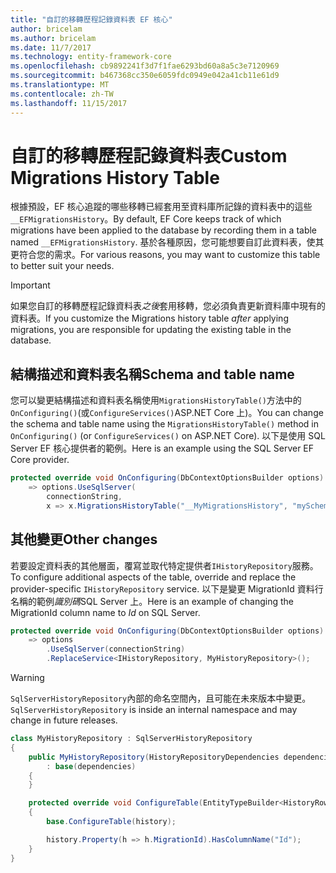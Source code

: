 ```yaml
---
title: "自訂的移轉歷程記錄資料表 EF 核心"
author: bricelam
ms.author: bricelam
ms.date: 11/7/2017
ms.technology: entity-framework-core
ms.openlocfilehash: cb9892241f3d7f1fae6293bd60a8a5c3e7120969
ms.sourcegitcommit: b467368cc350e6059fdc0949e042a41cb11e61d9
ms.translationtype: MT
ms.contentlocale: zh-TW
ms.lasthandoff: 11/15/2017
---
```

<a name="custom-migrations-history-table"></a><span data-ttu-id="67536-102">自訂的移轉歷程記錄資料表</span><span class="sxs-lookup"><span data-stu-id="67536-102">Custom Migrations History Table</span></span>
===============================
<span data-ttu-id="67536-103">根據預設，EF 核心追蹤的哪些移轉已經套用至資料庫所記錄的資料表中的這些`__EFMigrationsHistory`。</span><span class="sxs-lookup"><span data-stu-id="67536-103">By default, EF Core keeps track of which migrations have been applied to the database by recording them in a table named `__EFMigrationsHistory`.</span></span> <span data-ttu-id="67536-104">基於各種原因，您可能想要自訂此資料表，使其更符合您的需求。</span><span class="sxs-lookup"><span data-stu-id="67536-104">For various reasons, you may want to customize this table to better suit your needs.</span></span>

> [!IMPORTANT]
> <span data-ttu-id="67536-105">如果您自訂的移轉歷程記錄資料表*之後*套用移轉，您必須負責更新資料庫中現有的資料表。</span><span class="sxs-lookup"><span data-stu-id="67536-105">If you customize the Migrations history table *after* applying migrations, you are responsible for updating the existing table in the database.</span></span>

<a name="schema-and-table-name"></a><span data-ttu-id="67536-106">結構描述和資料表名稱</span><span class="sxs-lookup"><span data-stu-id="67536-106">Schema and table name</span></span>
----------------------
<span data-ttu-id="67536-107">您可以變更結構描述和資料表名稱使用`MigrationsHistoryTable()`方法中的`OnConfiguring()`(或`ConfigureServices()`ASP.NET Core 上)。</span><span class="sxs-lookup"><span data-stu-id="67536-107">You can change the schema and table name using the `MigrationsHistoryTable()` method in `OnConfiguring()` (or `ConfigureServices()` on ASP.NET Core).</span></span> <span data-ttu-id="67536-108">以下是使用 SQL Server EF 核心提供者的範例。</span><span class="sxs-lookup"><span data-stu-id="67536-108">Here is an example using the SQL Server EF Core provider.</span></span>

``` csharp
protected override void OnConfiguring(DbContextOptionsBuilder options)
    => options.UseSqlServer(
        connectionString,
        x => x.MigrationsHistoryTable("__MyMigrationsHistory", "mySchema"));
```

<a name="other-changes"></a><span data-ttu-id="67536-109">其他變更</span><span class="sxs-lookup"><span data-stu-id="67536-109">Other changes</span></span>
-------------
<span data-ttu-id="67536-110">若要設定資料表的其他層面，覆寫並取代特定提供者`IHistoryRepository`服務。</span><span class="sxs-lookup"><span data-stu-id="67536-110">To configure additional aspects of the table, override and replace the provider-specific `IHistoryRepository` service.</span></span> <span data-ttu-id="67536-111">以下是變更 MigrationId 資料行名稱的範例*識別碼*SQL Server 上。</span><span class="sxs-lookup"><span data-stu-id="67536-111">Here is an example of changing the MigrationId column name to *Id* on SQL Server.</span></span>

``` csharp
protected override void OnConfiguring(DbContextOptionsBuilder options)
    => options
        .UseSqlServer(connectionString)
        .ReplaceService<IHistoryRepository, MyHistoryRepository>();
```

> [!WARNING]
> <span data-ttu-id="67536-112">`SqlServerHistoryRepository`內部的命名空間內，且可能在未來版本中變更。</span><span class="sxs-lookup"><span data-stu-id="67536-112">`SqlServerHistoryRepository` is inside an internal namespace and may change in future releases.</span></span>

``` csharp
class MyHistoryRepository : SqlServerHistoryRepository
{
    public MyHistoryRepository(HistoryRepositoryDependencies dependencies)
        : base(dependencies)
    {
    }

    protected override void ConfigureTable(EntityTypeBuilder<HistoryRow> history)
    {
        base.ConfigureTable(history);

        history.Property(h => h.MigrationId).HasColumnName("Id");
    }
}
```
